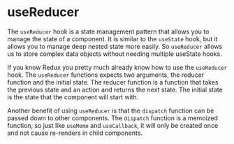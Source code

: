 # useReducer

The `useReducer` hook is a state management pattern that allows you to manage the state of a component. It is similar to the `useState` hook, but it allows you to manage deep nested state more easily. So `useReducer` allows us to store complex data objects without needing multiple useState hooks.

If you know Redux you pretty much already know how to use the `useReducer` hook. The `useReducer` functions expects two arguments, the reducer function and the initial state. The reducer function is a function that takes the previous state and an action and returns the next state. The initial state is the state that the component will start with.

Another benefit of using `useReducer` is that the `dispatch` function can be passed down to other components. The `dispatch` function is a memoized function, so just like `useMemo` and `useCallback`, it will only be created once and not cause re-renders in child components.
